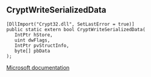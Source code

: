 ## CryptWriteSerializedData

```
[DllImport("Crypt32.dll", SetLastError = true)]
public static extern bool CryptWriteSerializedData(
   IntPtr hStore,
   uint dwFlags,
   IntPtr pvStructInfo,
   byte[] pbData
);
```

[Microsoft documentation](https://docs.microsoft.com/en-us/windows/win32/api/wincrypt/nf-wincrypt-cryptwriteserializeddata)
